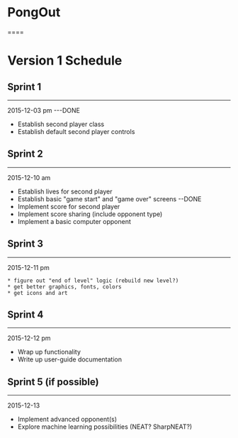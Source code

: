 PongOut
====
====

Version 1 Schedule
====


Sprint 1
----
----

2015-12-03 pm
---DONE
   * Establish second player class
   * Establish default second player controls

Sprint 2
----
----

2015-12-10 am

   * Establish lives for second player
   * Establish basic "game start" and "game over" screens
--DONE
   * Implement score for second player
   * Implement score sharing (include opponent type)
   * Implement a basic computer opponent

Sprint 3
----
----

2015-12-11 pm

    * figure out "end of level" logic (rebuild new level?)
    * get better graphics, fonts, colors
    * get icons and art

Sprint 4
----
----

2015-12-12 pm

   * Wrap up functionality
   * Write up user-guide documentation
   
Sprint 5 (if possible)
----
----

2015-12-13

   * Implement advanced opponent(s)
   * Explore machine learning possibilities (NEAT? SharpNEAT?)